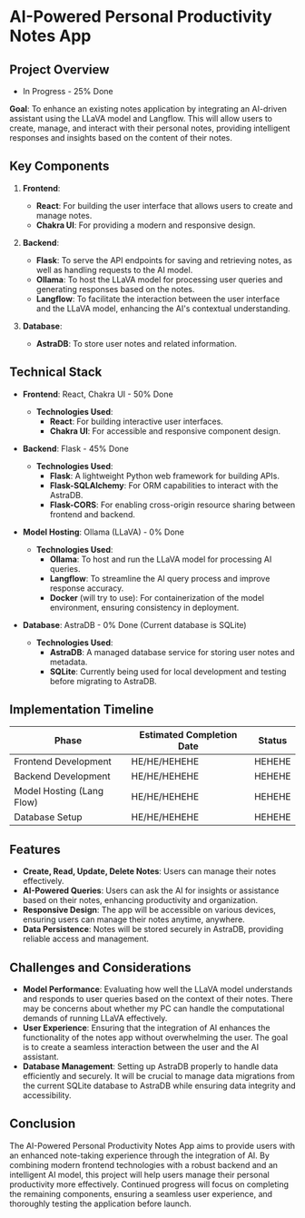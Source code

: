 # AI-Powered Personal Productivity Notes App

## Project Overview
* In Progress - 25% Done

**Goal**: To enhance an existing notes application by integrating an AI-driven assistant using the LLaVA model and Langflow. This will allow users to create, manage, and interact with their personal notes, providing intelligent responses and insights based on the content of their notes.

## Key Components

1. **Frontend**:
   - **React**: For building the user interface that allows users to create and manage notes.
   - **Chakra UI**: For providing a modern and responsive design.

2. **Backend**:
   - **Flask**: To serve the API endpoints for saving and retrieving notes, as well as handling requests to the AI model.
   - **Ollama**: To host the LLaVA model for processing user queries and generating responses based on the notes.
   - **Langflow**: To facilitate the interaction between the user interface and the LLaVA model, enhancing the AI's contextual understanding.

3. **Database**:
   - **AstraDB**: To store user notes and related information.

## Technical Stack

- **Frontend**: React, Chakra UI - 50% Done
  - **Technologies Used**: 
    - **React**: For building interactive user interfaces.
    - **Chakra UI**: For accessible and responsive component design.

- **Backend**: Flask - 45% Done
  - **Technologies Used**:
    - **Flask**: A lightweight Python web framework for building APIs.
    - **Flask-SQLAlchemy**: For ORM capabilities to interact with the AstraDB.
    - **Flask-CORS**: For enabling cross-origin resource sharing between frontend and backend.

- **Model Hosting**: Ollama (LLaVA) - 0% Done
  - **Technologies Used**:
    - **Ollama**: To host and run the LLaVA model for processing AI queries.
    - **Langflow**: To streamline the AI query process and improve response accuracy.
    - **Docker** (will try to use): For containerization of the model environment, ensuring consistency in deployment. 

- **Database**: AstraDB - 0% Done (Current database is SQLite)
  - **Technologies Used**:
    - **AstraDB**: A managed database service for storing user notes and metadata.
    - **SQLite**: Currently being used for local development and testing before migrating to AstraDB.

## Implementation Timeline
| Phase                     | Estimated Completion Date | Status     |
|---------------------------|--------------------------|------------|
| Frontend Development       | HE/HE/HEHEHE               | HEHEHE |
| Backend Development        | HE/HE/HEHEHE             | HEHEHE |
| Model Hosting (Lang Flow)  | HE/HE/HEHEHE                | HEHEHE |
| Database Setup             | HE/HE/HEHEHE                 | HEHEHE |

## Features
- **Create, Read, Update, Delete Notes**: Users can manage their notes effectively.
- **AI-Powered Queries**: Users can ask the AI for insights or assistance based on their notes, enhancing productivity and organization.
- **Responsive Design**: The app will be accessible on various devices, ensuring users can manage their notes anytime, anywhere.
- **Data Persistence**: Notes will be stored securely in AstraDB, providing reliable access and management.

## Challenges and Considerations
- **Model Performance**: Evaluating how well the LLaVA model understands and responds to user queries based on the context of their notes. There may be concerns about whether my PC can handle the computational demands of running LLaVA effectively.
- **User Experience**: Ensuring that the integration of AI enhances the functionality of the notes app without overwhelming the user. The goal is to create a seamless interaction between the user and the AI assistant.
- **Database Management**: Setting up AstraDB properly to handle data efficiently and securely. It will be crucial to manage data migrations from the current SQLite database to AstraDB while ensuring data integrity and accessibility.

## Conclusion
The AI-Powered Personal Productivity Notes App aims to provide users with an enhanced note-taking experience through the integration of AI. By combining modern frontend technologies with a robust backend and an intelligent AI model, this project will help users manage their personal productivity more effectively. Continued progress will focus on completing the remaining components, ensuring a seamless user experience, and thoroughly testing the application before launch.
